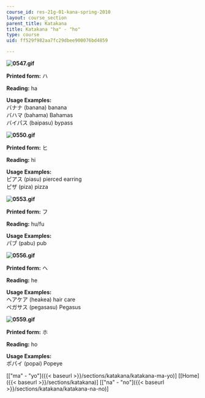 ```yaml
---
course_id: res-21g-01-kana-spring-2010
layout: course_section
parent_title: Katakana
title: Katakana "ha" - "ho"
type: course
uid: ff529f982aa7fc29dbee900076bd4859

---
```


**![0547.gif](/coursemedia/res-21g-01-kana-spring-2010/2c01c78dcfbf3c84562673a8a08a0786_0547.gif)**

**Printed form:** ハ

**Reading:** ha

**Usage Examples:**  
バナナ (banana) banana  
バハマ (bahama) Bahamas  
バイパス (baipasu) bypass

**![0550.gif](/coursemedia/res-21g-01-kana-spring-2010/8dead34b8994f28e6caec5746e3981ed_0550.gif)**

**Printed form:** ヒ

**Reading:** hi

**Usage Examples:**  
ピアス (piasu) pierced earring  
ピザ (piza) pizza

**![0553.gif](/coursemedia/res-21g-01-kana-spring-2010/bcc78523f94e8598ed4765a8da35c637_0553.gif)**

**Printed form:** フ

**Reading:** hu/fu

**Usage Examples:**  
パブ (pabu) pub

**![0556.gif](/coursemedia/res-21g-01-kana-spring-2010/2f57b6858c3a08dfa7ec7e32b9414d01_0556.gif)**

**Printed form:** ヘ

**Reading:** he

**Usage Examples:**  
ヘアケア (heakea) hair care  
ペガサス (pegasasu) Pegasus

**![0559.gif](/coursemedia/res-21g-01-kana-spring-2010/a5c8a02c278b1bde69e9c5fde4a7ac57_0559.gif)**

**Printed form:** ホ

**Reading:** ho

**Usage Examples:**  
ポパイ (popai) Popeye

  
\[["ma" - "yo"]({{< baseurl >}}/sections/katakana/katakana-ma-yo)\] \[[Home]({{< baseurl >}}/sections/katakana)\] \[["na" - "no"]({{< baseurl >}}/sections/katakana/katakana-na-no)\]
